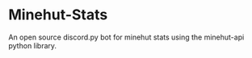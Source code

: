 # Minehut-Stats
 An open source discord.py bot for minehut stats using the minehut-api python library.
